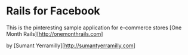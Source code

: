 # Rails for Facebook

This is the pinteresting sample application for e-commerce stores
[One Month Rails][http://onemonthrails.com]

by [Sumant Yerramilly][http://sumantyerramilly.com]
